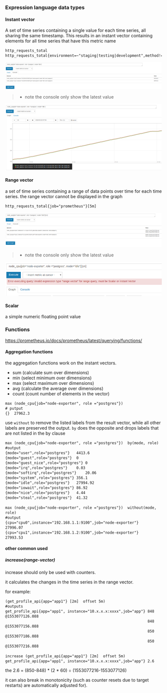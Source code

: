 ### Expression language data types

#### Instant vector
A set of time series containing a single value for each time series, all sharing the same timestamp. This results in an instant vector containing elements for all time series that have this metric name

```
http_requests_total
http_requests_total{environment=~"staging|testing|development",method!="GET"}
```
![](../dist/p_instant_vector_20190320163000.png)

> * note the console only show the latest value



![](../dist/p_instant_vector_20190320167000.png)


#### Range vector 
a set of time series containing a range of data points over time for each time series.
the range vector cannot be displayed in the graph

```
http_requests_total{job="prometheus"}[5m]
```

![](../dist/p_range_vector_20190320167000.png)

> * note the console only show the latest value

![](../dist/p_range_vector_20190320168000.png)

#### Scalar 
a simple numeric floating point value


### Functions

https://prometheus.io/docs/prometheus/latest/querying/functions/

####  Aggregation functions

the aggregation functions work on the instant vectors.

- sum (calculate sum over dimensions)
- min (select minimum over dimensions)
- max (select maximum over dimensions)
- avg (calculate the average over dimensions)
- count (count number of elements in the vector)

```
max (node_cpu{job="node-exporter", role ="postgres"}) 
# putput
{}	27962.3
```
use `without` to remove the listed labels from the result vector, while all other labels are preserved the output. `by` does the opposite and drops labels that are not listed in the by clause

```
max (node_cpu{job="node-exporter", role ="postgres"})  by(mode, role)
#output
{mode="user",role="postgres"}	4413.6
{mode="guest",role="postgres"}	0
{mode="guest_nice",role="postgres"}	0
{mode="irq",role="postgres"}	0.03
{mode="softirq",role="postgres"}	20.06
{mode="system",role="postgres"}	356.1
{mode="idle",role="postgres"}	27994.92
{mode="iowait",role="postgres"}	86.92
{mode="nice",role="postgres"}	4.44
{mode="steal",role="postgres"}	41.32

max (node_cpu{job="node-exporter", role ="postgres"})  without(mode, role)
#output
{cpu="cpu0",instance="192.168.1.1:9100",job="node-exporter"}	27996.07
{cpu="cpu1",instance="192.168.1.2:9100",job="node-exporter"}	27993.53
```

#### other common used

##### increase(range-vector)

increase should only be used with counters.

it calculates the changes in the time series in the range vector. 

for example:
```
(get_profile_api{app="app1"} [2m]  offset 5m)
#outputs
get_profile_api{app="app1", instance="10.x.x.x:xxxx",job="app"}	848 @1553077126.088
                                                                848 @1553077156.088
                                                                850 @1553077186.088
                                                                850 @1553077216.088
                                                              
increase (get_profile_api{app="app1"} [2m]  offset 5m)
get_profile_api{app="app1", instance="10.x.x.x:xxxx",job="app"}	2.6
```
the 2.6  =  (850-848) * (2 * 60) ÷ (1553077216-1553077126)

it can also break in monotonicity (such as counter resets due to target restarts) are automatically adjusted for).



